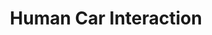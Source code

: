 ---
layout: slides
title: Human Car Interaction
caption: Διαφάνειες για το κεφάλαιο Αλληλεπίδραση με το όχημα
image_url: /images/adaptive-cars.png
slides:
  - adaptive-cars
  - improve-human-car-interaction
  - tesla-lcd
  - car-acc
  - self-driving
---